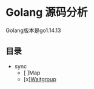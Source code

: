 # Golang 源码分析

Golang版本是go1.14.13

## 目录

- sync
	- [ ]Map
	- [x][Waitgroup](./notes/sync/waitgroup.md)